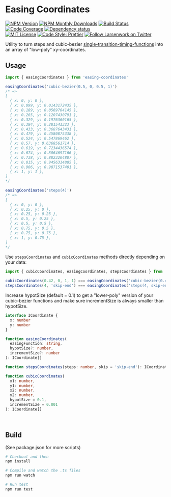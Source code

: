 # Easing Coordinates

[![NPM Version][npm-img]][npm]
[![NPM Monthly Downloads][dm-img]][npm]
[![Build Status][ci-img]][ci]
[![Code Coverage][cvg-img]][cvg]
[![Dependency status][dpd-img]][dpd]
<br>
[![MIT License][mit-img]][mit]
[![Code Style: Prettier][prt-img]][prt]
[![Follow Larsenwork on Twitter][twt-img]][twt]

Utility to turn steps and cubic-bezier
[single-transition-timing-functions](https://developer.mozilla.org/en-US/docs/Web/CSS/single-transition-timing-function)
into an array of "low-poly" xy-coordinates.

## Usage

```js
import { easingCoordinates } from 'easing-coordinates'

easingCoordinates('cubic-bezier(0.5, 0, 0.5, 1)')
/* =>
[
  { x: 0, y: 0 },
  { x: 0.099, y: 0.0143172435 },
  { x: 0.189, y: 0.0569704145 },
  { x: 0.265, y: 0.1207430791 },
  { x: 0.329, y: 0.1976360165 },
  { x: 0.384, y: 0.281541323 },
  { x: 0.433, y: 0.3687643431 },
  { x: 0.479, y: 0.4580875338 },
  { x: 0.524, y: 0.547869462 },
  { x: 0.57, y: 0.6368561714 },
  { x: 0.619, y: 0.7234436574 },
  { x: 0.674, y: 0.8064697166 },
  { x: 0.738, y: 0.8823204807 },
  { x: 0.815, y: 0.9456314885 },
  { x: 0.906, y: 0.9871537401 },
  { x: 1, y: 1 },
]
*/

easingCoordinates('steps(4)')
/* =>
[
  { x: 0, y: 0 },
  { x: 0.25, y: 0 },
  { x: 0.25, y: 0.25 },
  { x: 0.5, y: 0.25 },
  { x: 0.5, y: 0.5 },
  { x: 0.75, y: 0.5 },
  { x: 0.75, y: 0.75 },
  { x: 1, y: 0.75 },
]
*/
```

Use `stepsCoordinates` and `cubicCoordinates` methods directly depending on your
data:

```js
import { cubicCoordinates, easingCoordinates, stepsCoordinates } from 'easing-coordinates'

cubicCoordinates(0.42, 0, 1, 1) === easingCoordinates('cubic-bezier(0.42, 0, 1, 1)')
stepsCoordinates(4, 'skip-end') === easingCoordinates('steps(4, skip-end)')
```

Increase hypotSize (default = 0.1) to get a "lower-poly" version of your cubic-bezier
functions and make sure incrementSize is always smaller than hypotSize.

```ts
interface ICoordinate {
  x: number
  y: number
}

function easingCoordinates(
  easingFunction: string,
  hypotSize?: number,
  incrementSize?: number
): ICoordinate[]

function stepsCoordinates(steps: number, skip = 'skip-end'): ICoordinate[]

function cubicCoordinates(
  x1: number,
  y1: number,
  x2: number,
  y2: number,
  hypotSize = 0.1,
  incrementSize = 0.001
): ICoordinate[]
```

<br>

## Build

(See package.json for more scripts)

```bash
# Checkout and then
npm install

# Compile and watch the .ts files
npm run watch

# Run test
npm run test
```

[npm-img]: https://img.shields.io/npm/v/easing-coordinates.svg?longCache=true&style=flat-square
[npm]: https://www.npmjs.com/package/easing-coordinates
[dm-img]: https://img.shields.io/npm/dm/easing-coordinates.svg?longCache=true&style=flat-square
[ci-img]: https://img.shields.io/travis/larsenwork/easing-coordinates.svg?branch=master&longCache=true&style=flat-square
[ci]: https://travis-ci.org/larsenwork/easing-coordinates
[cvg-img]: https://img.shields.io/coveralls/larsenwork/easing-coordinates.svg?longCache=true&style=flat-square
[cvg]: https://coveralls.io/github/larsenwork/easing-coordinates
[dpd-img]: https://img.shields.io/david/larsenwork/easing-coordinates.svg?longCache=true&style=flat-square
[dpd]: https://david-dm.org/larsenwork/easing-coordinates
[mit-img]: https://img.shields.io/github/license/larsenwork/easing-coordinates.svg?longCache=true&style=flat-square
[mit]: https://github.com/larsenwork/easing-coordinates/blob/master/LICENSE
[twt-img]: https://img.shields.io/twitter/follow/larsenwork.svg?label=follow+larsenwork&longCache=true&style=flat-square
[twt]: https://twitter.com/larsenwork
[prt-img]: https://img.shields.io/badge/code_style-prettier-ff69b4.svg?longCache=true&style=flat-square
[prt]: https://github.com/prettier/prettier
